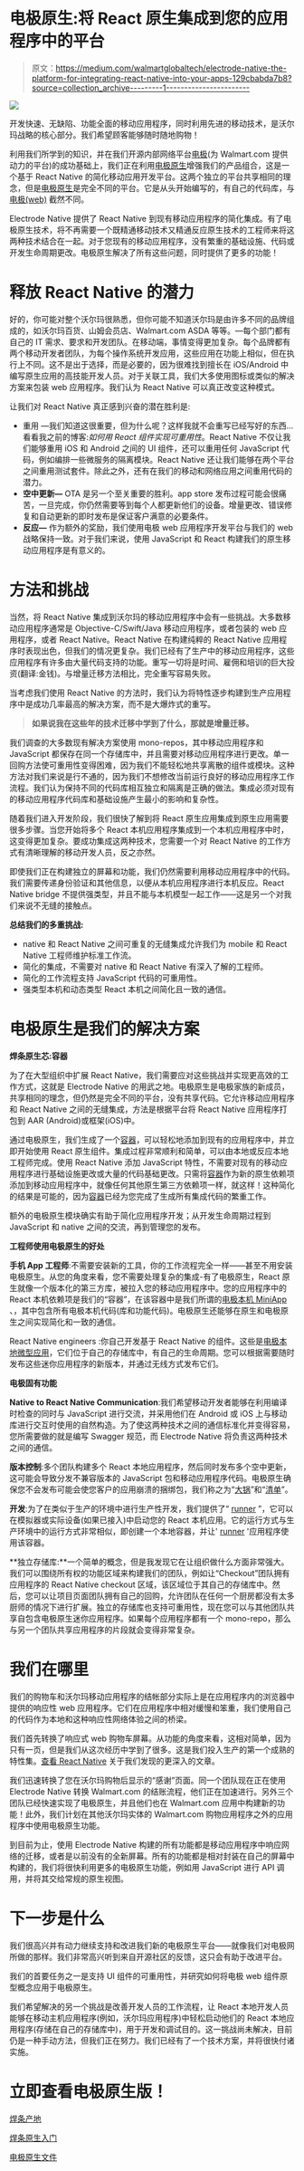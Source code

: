 # 电极原生:将 React 原生集成到您的应用程序中的平台

> 原文：<https://medium.com/walmartglobaltech/electrode-native-the-platform-for-integrating-react-native-into-your-apps-129cbabda7b8?source=collection_archive---------1----------------------->

![](img/ac9943783311d0f968b3231869c00b18.png)

开发快速、无缺陷、功能全面的移动应用程序，同时利用先进的移动技术，是沃尔玛战略的核心部分。我们希望顾客能够随时随地购物！

利用我们所学到的知识，并在我们开源内部网络平台[电极](http://www.electrode.io)(为 Walmart.com 提供动力的平台)的成功基础上，我们正在利用[电极原生](http://www.electrode.io/site/native.html)增强我们的产品组合，这是一个基于 React Native 的简化移动应用开发平台。这两个独立的平台共享相同的理念，但是[电极原生](http://www.electrode.io/site/native.html)是完全不同的平台。它是从头开始编写的，有自己的代码库，与[电极(web)](http://www.electrode.io/site/web.html) 截然不同。

Electrode Native 提供了 React Native 到现有移动应用程序的简化集成。有了电极原生技术，将不再需要一个既精通移动技术又精通反应原生技术的工程师来将这两种技术结合在一起。对于您现有的移动应用程序，没有繁重的基础设施、代码或开发生命周期更改。电极原生解决了所有这些问题，同时提供了更多的功能！

# 释放 React Native 的潜力

好的，你可能对整个沃尔玛很熟悉，但你可能不知道沃尔玛是由许多不同的品牌组成的，如沃尔玛百货、山姆会员店、Walmart.com ASDA 等等。—每个部门都有自己的 IT 需求、要求和开发团队。在移动端，事情变得更加复杂。每个品牌都有两个移动开发者团队，为每个操作系统开发应用，这些应用在功能上相似，但在执行上不同。这不是出于选择，而是必要的，因为很难找到擅长在 iOS/Android 中编写原生应用的高技能开发人员。对于关联工具，我们大多使用图标或类似的解决方案来包装 web 应用程序。我们认为 React Native 可以真正改变这种模式。

让我们对 React Native 真正感到兴奋的潜在胜利是:

*   重用 —我们知道这很重要，但为什么呢？这样我就不会重写已经写好的东西…看看我之前的博客:*如何用 React 组件实现可重用性*。React Native 不仅让我们能够重用 iOS 和 Android 之间的 UI 组件，还可以重用任何 JavaScript 代码，例如编排一些微服务的隔离模块。React Native 还让我们能够在两个平台之间重用测试套件。除此之外，还有在我们的移动和网络应用之间重用代码的潜力。
*   **空中更新—** OTA 是另一个至关重要的胜利。app store 发布过程可能会很痛苦，一旦完成，你仍然需要等到每个人都更新他们的设备。增量更改、错误修复和自动更新的即时发布是保证客户满意的必要条件。
*   **反应—** 作为额外的奖励，我们使用电极 web 应用程序开发平台与我们的 web 战略保持一致。对于我们来说，使用 JavaScript 和 React 构建我们的原生移动应用程序是有意义的。

# 方法和挑战

当然，将 React Native 集成到沃尔玛的移动应用程序中会有一些挑战。大多数移动应用程序通常是 Objective-C/Swift/Java 移动应用程序，或者包装的 web 应用程序，或者 React Native。React Native 在构建纯粹的 React Native 应用程序时表现出色，但我们的情况更复杂。我们已经有了生产中的移动应用程序，这些应用程序有许多由大量代码支持的功能。重写一切将是时间、雇佣和培训的巨大投资(翻译:金钱)。与增量迁移方法相比，完全重写容易失败。

当考虑我们使用 React Native 的方法时，我们认为将特性逐步构建到生产应用程序中是成功几率最高的解决方案，而不是大爆炸式的重写。

> **如果说我在这些年的技术迁移中学到了什么，那就是增量迁移。**

我们调查的大多数现有解决方案使用 mono-repos，其中移动应用程序和 JavaScript 都保存在同一个存储库中，并且需要对移动应用程序进行更改。单一回购方法使可重用性变得困难，因为我们不能轻松地共享离散的组件或模块。这种方法对我们来说是行不通的，因为我们不想修改当前运行良好的移动应用程序工作流程。我们认为保持不同的代码库相互独立和隔离是正确的做法。集成必须对现有的移动应用程序代码库和基础设施产生最小的影响和复杂性。

随着我们进入开发阶段，我们很快了解到将 React 原生应用集成到原生应用需要很多步骤。当您开始将多个 React 本机应用程序集成到一个本机应用程序中时，这变得更加复杂。要成功集成这两种技术，您需要一个对 React Native 的工作方式有清晰理解的移动开发人员，反之亦然。

即使我们正在构建独立的屏幕和功能，我们仍然需要利用移动应用程序中的代码。我们需要传递身份验证和其他信息，以便从本机应用程序进行本机反应。React Native bridge 不提供强类型，并且不能与本机模型一起工作——这是另一个对我们来说不无缝的接触点。

**总结我们的多重挑战:**

*   native 和 React Native 之间可重复的无缝集成允许我们为 mobile 和 React Native 工程师维护标准工作流。
*   简化的集成，不需要对 native 和 React Native 有深入了解的工程师。
*   简化的工作流程支持 JavaScript 代码的可重用性。
*   强类型本机和动态类型 React 本机之间简化且一致的通信。

# 电极原生是我们的解决方案

**焊条原生芯:容器**

为了在大型组织中扩展 React Native，我们需要应对这些挑战并实现更高效的工作方式，这就是 Electrode Native 的用武之地。电极原生是电极家族的新成员，共享相同的理念，但仍然是完全不同的平台，没有共享代码。它允许移动应用程序和 React Native 之间的无缝集成，方法是根据平台将 React Native 应用程序打包到 AAR (Android)或框架(iOS)中。

通过电极原生，我们生成了一个[容器](https://electrode.gitbooks.io/electrode-native/platform-parts/container.html#adding-a-container-to-your-mobile-application)，可以轻松地添加到现有的应用程序中，并立即开始使用 React 原生组件。集成过程非常顺利和简单，可以由本地或反应本地工程师完成。使用 React Native 添加 JavaScript 特性，不需要对现有的移动应用程序进行基础设施更改或大量的代码基础更改。只需将[容器](https://electrode.gitbooks.io/electrode-native/platform-parts/container.html#adding-a-container-to-your-mobile-application)作为新的原生依赖项添加到移动应用程序中，就像任何其他原生第三方依赖项一样，就这样！这种简化的结果是可能的，因为[容器](https://electrode.gitbooks.io/electrode-native/platform-parts/container.html#adding-a-container-to-your-mobile-application)已经为您完成了生成所有集成代码的繁重工作。

额外的电极原生模块确实有助于简化应用程序开发；从开发生命周期过程到 JavaScript 和 native 之间的交流，再到管理您的发布。

**工程师使用电极原生的好处**

**手机 App 工程师**:不需要安装新的工具，你的工作流程完全一样——甚至不用安装电极原生。从您的角度来看，您不需要处理复杂的集成-有了电极原生，React 原生就像一个版本化的第三方库，被拉入您的移动应用程序中。您的应用程序中的 React 本机依赖项是我们的“容器”，在该容器中是我们所谓的[电极本机 MiniApp](https://electrode.gitbooks.io/electrode-native/overview/what-is-a-miniapp.html) 、，其中包含所有电极本机代码(库和功能代码)。电极原生还能够在原生和电极原生之间实现简化和一致的通信。

React Native engineers :你自己开发基于 React Native 的组件。这些是[电极本地微型应用](https://electrode.gitbooks.io/electrode-native/overview/what-is-a-miniapp.html)，它们位于自己的存储库中，有自己的生命周期。您可以根据需要随时发布这些迷你应用程序的新版本，并通过无线方式发布它们。

**电极固有功能**

**Native to React Native Communication**:我们希望移动开发者能够在利用编译时检查的同时与 JavaScript 进行交流，并采用他们在 Android 或 iOS 上与移动库进行交互时使用的自然构造。为了使这两种技术之间的通信标准化并变得容易，您所需要做的就是编写 Swagger 规范，而 Electrode Native 将负责这两种技术之间的通信。

**版本控制**:多个团队构建多个 React 本地应用程序，然后同时发布多个空中更新，这可能会导致分发不兼容版本的 JavaScript 包和移动应用程序代码。电极原生确保您不会发布可能会使您客户的应用崩溃的捆绑包，我们称之为“[大锅](https://electrode.gitbooks.io/electrode-native/platform-parts/cauldron.html#a-look-inside-the-cauldron)”和“[清单](https://electrode.gitbooks.io/electrode-native/platform-parts/manifest.html)”。

**开发**:为了在类似于生产的环境中进行生产性开发，我们提供了“ [runner](https://electrode.gitbooks.io/electrode-native/platform-parts/runner.html) ”，它可以在模拟器或实际设备(如果已接入)中启动您的 React 本机应用。它的运行方式与生产环境中的运行方式非常相似，即创建一个本地容器，并让' [runner](https://electrode.gitbooks.io/electrode-native/platform-parts/runner.html) '应用程序使用该容器。

**独立存储库:**一个简单的概念，但是我发现它在让组织做什么方面非常强大。我们可以围绕所有权的功能区域来构建我们的团队，例如让“Checkout”团队拥有应用程序的 React Native checkout 区域，该区域位于其自己的存储库中。然后，您可以让项目页面团队拥有自己的回购，允许团队在任何一个厨房都没有太多厨师的情况下进行扩展。独立的存储库也支持可重用性，现在您可以与其他团队共享自包含电极原生迷你应用程序。如果每个应用程序都有一个 mono-repo，那么与另一个团队共享应用程序的片段就会变得非常复杂。

# 我们在哪里

我们的购物车和沃尔玛移动应用程序的结帐部分实际上是在应用程序内的浏览器中提供的响应性 web 应用程序。它们在应用程序中相对缓慢和笨重，我们使用自己的代码作为本地和这种响应性网络体验之间的桥梁。

我们首先转换了响应式 web 购物车屏幕。从功能的角度来看，这相对简单，因为只有一页，但是我们从这次经历中学到了很多。这是我们投入生产的第一个成熟的特性集。[查看 React Native](/walmartlabs/react-native-at-walmartlabs-cdd140589560) 关于我们发现的更深入的文章。

我们迅速转换了您在沃尔玛购物后显示的“感谢”页面。同一个团队现在正在使用 Electrode Native 转换 Walmart.com 的结账流程，他们正在加速进行。另外三个团队已经快速实现了电极原生，并且他们也在 Walmart.com 应用中构建新的功能！此外，我们计划在其他沃尔玛实体的 Walmart.com 购物应用程序之外的应用程序中使用电极原生功能。

到目前为止，使用 Electrode Native 构建的所有功能都是移动应用程序中响应网络的迁移，或者是以前没有的全新屏幕。所有的功能都是相对封装在自己的屏幕中构建的，我们将很快利用更多的电极原生功能，例如用 JavaScript 进行 API 调用，并将其交给常规的原生视图。

# 下一步是什么

我们很高兴并有动力继续支持和改进我们新的电极原生平台——就像我们对电极网所做的那样。我们非常高兴听到来自开源社区的反馈，这只会有助于改进平台。

我们的首要任务之一是支持 UI 组件的可重用性，并研究如何将电极 web 组件原型概念应用于电极原生。

我们希望解决的另一个挑战是改善开发人员的工作流程，让 React 本地开发人员能够在移动主机应用程序(例如，沃尔玛应用程序)中轻松启动他们的 React 本地应用程序(存储在自己的存储库中)，用于开发和调试目的。这一挑战尚未解决，目前仍是一种手动方法，但我们正在努力。我们已经有了一个技术方案，并将很快付诸实施。

# 立即查看电极原生版！

[焊条产地](http://www.electrode.io/site/native.html)

[焊条原生入门](https://electrode.gitbooks.io/electrode-native/getting-started/getting-started.html)

[电极原生文件](http://www.electrode.io/site/docs/introduction.html)
